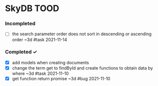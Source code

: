 # SkyDB TOOD

### Incompleted
- [ ] the search parameter order does not sort in descending or ascending order ~3d #task 2021-11-14

### Completed ✓
- [x] add models when creating documents
- [x] change the term get to findById and create functions to obtain data by where ~3d #task 2021-11-10
- [x] get function return promise ~3d #bug 2021-11-10
